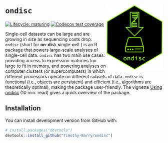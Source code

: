 
<!-- README.md is generated from README.Rmd. Please edit that file -->

# `ondisc` <img src="man/figures/hex.png" align="right" alt="" width="180" />

<!-- badges: start -->

[![Lifecycle:
maturing](https://img.shields.io/badge/lifecycle-maturing-blue.svg)](https://www.tidyverse.org/lifecycle/#maturing)
[![Codecov test
coverage](https://codecov.io/gh/Timothy-Barry/ondisc/branch/main/graph/badge.svg)](https://codecov.io/gh/Timothy-Barry/ondisc?branch=main)

<!-- badges: end -->

Single-cell datasets can be large and are growing in size as sequencing
costs drop. `ondisc` (short for **on-di**sk **s**ingle-**c**ell ) is an
R package that powers large-scale analyses of single-cell data. `ondisc`
has two main use cases: providing access to expression matrices too
large to fit in memory, and powering analyses on computer clusters (or
supercomputers) in which different processors operate on different
subsets of data. `ondisc` is functional (i.e., objects are persistent)
and efficient (i.e., algorithms are theoretically optimal), making the
package user-friendly. The vignette [Using
ondisc](https://timothy-barry.github.io/ondisc/articles/using_ondisc.html)
(10 min. read) gives a quick overview of the package.

## Installation

You can install development version from GitHub with:

``` r
# install.packages("devtools")
devtools::install_github("Timothy-Barry/ondisc")
```
